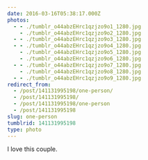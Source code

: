 ```yaml
---
date: 2016-03-16T05:38:17.000Z
photos:
  - - ./tumblr_o44abzEHrc1qzjzo9o1_1280.jpg
    - ./tumblr_o44abzEHrc1qzjzo9o2_1280.jpg
  - - ./tumblr_o44abzEHrc1qzjzo9o3_1280.jpg
  - - ./tumblr_o44abzEHrc1qzjzo9o4_1280.jpg
    - ./tumblr_o44abzEHrc1qzjzo9o5_1280.jpg
    - ./tumblr_o44abzEHrc1qzjzo9o6_1280.jpg
  - - ./tumblr_o44abzEHrc1qzjzo9o7_1280.jpg
    - ./tumblr_o44abzEHrc1qzjzo9o8_1280.jpg
  - - ./tumblr_o44abzEHrc1qzjzo9o9_1280.jpg
redirect_from:
  - /post/141131995198/one-person/
  - /post/141131995198/
  - /post/141131995198/one-person
  - /post/141131995198
slug: one-person
tumblrid: 141131995198
type: photo
---
```

<p>I love this couple.</p>
